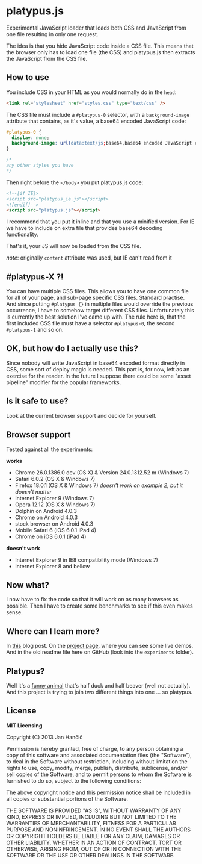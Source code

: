 # platypus.js

Experimental JavaScript loader that loads both CSS and JavaScript from one file resulting in only one request.

The idea is that you hide JavaScript code inside a CSS file. This means that the browser only has to load one file (the CSS) and platypus.js then extracts the JavaScript from the CSS file.

## How to use

You include CSS in your HTML as you would normally do in the `head`:

```html
<link rel="stylesheet" href="styles.css" type="text/css" />
```
The CSS file must include a `#platypus-0` selector, with a `background-image` attribute that contains, as it's value, a base64 encoded JavaScript code:

```css
#platypus-0 {
  display: none;
  background-image: url(data:text/js;base64,base64 encoded JavaScript code);
}

/*
any other styles you have
*/
```

Then right before the `</body>` you put platypus.js code:

```html
<!--[if IE]>
<script src="platypus_ie.js"></script>
<![endif]-->
<script src="platypus.js"></script>
```

I recommend that you put it inline and that you use a minified version. For IE we have to include on extra file that provides base64 decoding functionality.

That's it, your JS will now be loaded from the CSS file.

*note*: originally `content` attribute was used, but IE can't read from it

## #platypus-X ?!
You can have multiple CSS files. This allows you to have one common file for all of your page, and sub-page specific CSS files. Standard practise.
And since putting `#platypus {}` in multiple files would override the previous occurrence, I have to somehow target different CSS files. Unfortunately this is currently the best solution I've came up with.
The rule here is, that the first included CSS file must have a selector `#platypus-0`, the second `#platypus-1` and so on.

## OK, but how do I actually use this?
Since nobody will write JavaScript in base64 encoded format directly in CSS, some sort of deploy magic is needed. This part is, for now, left as an exercise for the reader. In the future I suppose there could be some "asset pipeline" modifier for the popular frameworks.

## Is it safe to use?
Look at the current browser support and decide for yourself.

## Browser support
Tested against all the experiments:

**works**
- Chrome 26.0.1386.0 dev (OS X) & Version 24.0.1312.52 m (Windows 7)
- Safari 6.0.2 (OS X & Windows 7)
- Firefox 18.0.1 (OS X & Windows 7) *doesn't work on example 2, but it doesn't matter*
- Internet Explorer 9 (Windows 7)
- Opera 12.12 (OS X & Windows 7)
- Dolphin on Android 4.0.3
- Chrome on Android 4.0.3
- stock browser on Android 4.0.3
- Mobile Safari 6 (iOS 6.0.1 iPad 4)
- Chrome on iOS 6.0.1 (iPad 4)

**doesn't work**
- Internet Explorer 9 in IE8 compatibility mode (Windows 7)
- Internet Explorer 8 and bellow

## Now what?
I now have to fix the code so that it will work on as many browsers as possible. Then I have to create some benchmarks to see if this even makes sense.

## Where can I learn more?
In [this](http://hancic.info/load-javascript-and-css-with-one-request) blog post. On the [project page](http://janhancic.github.com/platypus.js/), where you can see some live demos. And in the old readme file here on GitHub (look into the `experiments` folder).

## Platypus?
Well it's a [funny animal](http://en.wikipedia.org/wiki/Platypus) that's half duck and half beaver (well not actually). And this project is trying to join two different things into one … so platypus.

## License
**MIT Licensing**

Copyright (C) 2013 Jan Hančič

Permission is hereby granted, free of charge, to any person obtaining a copy of this software and associated documentation files (the "Software"), to deal in the Software without restriction, including without limitation the rights to use, copy, modify, merge, publish, distribute, sublicense, and/or sell copies of the Software, and to permit persons to whom the Software is furnished to do so, subject to the following conditions:

The above copyright notice and this permission notice shall be included in all copies or substantial portions of the Software.

THE SOFTWARE IS PROVIDED "AS IS", WITHOUT WARRANTY OF ANY KIND, EXPRESS OR IMPLIED, INCLUDING BUT NOT LIMITED TO THE WARRANTIES OF MERCHANTABILITY, FITNESS FOR A PARTICULAR PURPOSE AND NONINFRINGEMENT. IN NO EVENT SHALL THE AUTHORS OR COPYRIGHT HOLDERS BE LIABLE FOR ANY CLAIM, DAMAGES OR OTHER LIABILITY, WHETHER IN AN ACTION OF CONTRACT, TORT OR OTHERWISE, ARISING FROM, OUT OF OR IN CONNECTION WITH THE SOFTWARE OR THE USE OR OTHER DEALINGS IN THE SOFTWARE.
